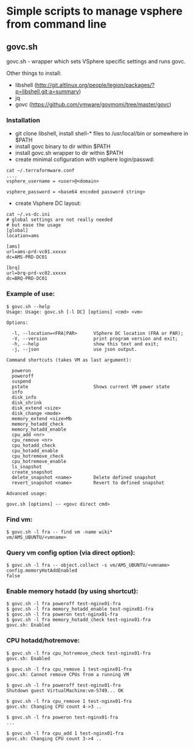 # Simple scripts to manage vsphere from command line

## govc.sh

govc.sh - wrapper which sets VSphere specific settings and runs govc.

Other things to install:
- libshell (http://git.altlinux.org/people/legion/packages/?p=libshell.git;a=summary)
- jq
- govc (https://github.com/vmware/govmomi/tree/master/govc)

### Installation
- git clone libshell, install shell-* files to /usr/local/bin or somewhere in $PATH
- install govc binary to dir within $PATH
- install govc.sh wrapper to dir within $PATH
- create minimal cofiguration with vsphere login/passwd:

```
cat ~/.terraformware.conf
....
vsphere_username = <user>@<domain>

vsphere_password = <base64 encoded password string>
```
- create Vsphere DC layout:

```
cat ~/.vs-dc.ini
# global settings are not really needed
# but ease the usage
[global]
location=ams

[ams]
url=ams-prd-vc01.xxxxx
dc=AMS-PRD-DC01

[brq]
url=brq-prd-vc02.xxxxx
dc=BRQ-PRD-DC01
```

### Example of use:
```
$ govc.sh --help
Usage: Usage: govc.sh [-l DC] [options] <cmd> <vm>

Options:

  -l, --location=<FRA|PAR>      VSphere DC location (FRA or PAR);
  -V, --version                 print program version and exit;
  -h, --help                    show this text and exit;
  -j, --json                    use json output.

Command shortcuts (takes VM as last argument):

  poweron
  poweroff
  suspend
  pstate                        Shows current VM power state
  info
  disk_info
  disk_shrink
  disk_extend <size>
  disk_change <mode>
  memory_extend <size>Mb
  memory_hotadd_check
  memory_hotadd_enable
  cpu_add <nr>
  cpu_remove <nr>
  cpu_hotadd_check
  cpu_hotadd_enable
  cpu_hotremove_check
  cpu_hotremove_enable
  ls_snapshot
  create_snapshot
  delete_snapshot <name>        Delete defined snapshot
  revert_snapshot <name>        Revert to defined snapshot

Advanced usage:

govc.sh [options] -- <govc direct cmd>
```

### Find vm:
```
$ govc.sh -l fra -- find vm -name wiki*
vm/AMS_UBUNTU/<vmname>
```
### Query vm config option (via direct option):
```
$ govc.sh -l fra -- object.collect -s vm/AMS_UBUNTU/<vmname> config.memoryHotAddEnabled
false
```
### Enable memory hotadd (by using shortcut):
```
$ govc.sh -l fra poweroff test-nginx01-fra
$ govc.sh -l fra memory_hotadd_enable test-nginx01-fra
$ govc.sh -l fra poweron test-nginx01-fra
$ govc.sh -l fra memory_hotadd_check test-nginx01-fra
govc.sh: Enabled

```
### CPU hotadd/hotremove:
```
$ govc.sh -l fra cpu_hotremove_check test-nginx01-fra
govc.sh: Enabled

$ govc.sh -l fra cpu_remove 1 test-nginx01-fra
govc.sh: Cannot remove CPUs from a running VM

$ govc.sh -l fra poweroff test-nginx01-fra
Shutdown guest VirtualMachine:vm-5749... OK

$ govc.sh -l fra cpu_remove 1 test-nginx01-fra
govc.sh: Changing CPU count 4->3 ..

$ govc.sh -l fra poweron test-nginx01-fra
...

$ govc.sh -l fra cpu_add 1 test-nginx01-fra
govc.sh: Changing CPU count 3->4 ..

```
